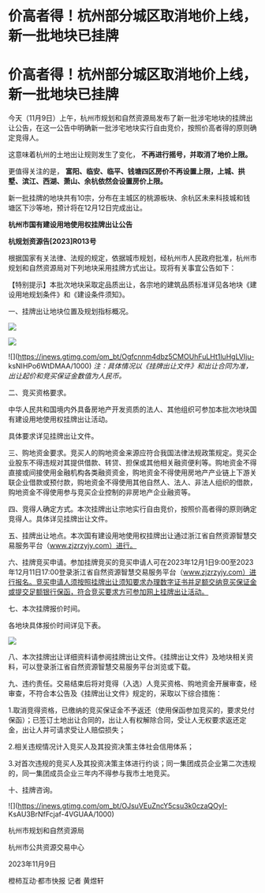 # 价高者得！杭州部分城区取消地价上线，新一批地块已挂牌

# 价高者得！杭州部分城区取消地价上线，新一批地块已挂牌

今天（11月9日）上午，杭州市规划和自然资源局发布了新一批涉宅地块的挂牌出让公告，在这一公告中明确新一批涉宅地块实行自由竞价，按照价高者得的原则确定竞得人。

这意味着杭州的土地出让规则发生了变化， **不再进行摇号，并取消了地价上限。**

更值得关注的是， **富阳、临安、临平、钱塘四区房价不再设置上限，上城、拱墅、滨江、西湖、萧山、余杭依然会设置房价上限。**

新一批挂牌的地块共有10宗，分布在主城区的桃源板块、余杭区未来科技城和钱塘区下沙等地，预计将在12月12日完成出让。

**杭州市国有建设用地使用权挂牌出让公告**

**杭规划资源告[2023]R013号**

根据国家有关法律、法规的规定，依据城市规划，经杭州市人民政府批准，杭州市规划和自然资源局对下列地块采用挂牌方式出让。现将有关事宜公告如下：

【特别提示】本批次地块采取定品质出让，各宗地的建筑品质标准详见各地块《建设用地规划条件》和《建设条件须知》。

一、挂牌出让地块位置及规划指标概况。

![](https://inews.gtimg.com/om_bt/OGjDwssyWxyphdcO4_I42LMwK8jhdw46hnNClQVnzR81UAA/1000)

![](https://inews.gtimg.com/om_bt/OArZsWPtj2r8XI1a6Mb8Zkxw7mqKCPtqSzc1_8OmhOJbgAA/1000)

![](https://inews.gtimg.com/om_bt/Ogfcnnm4dbz5CMOUhFuLHt1luHgLVIju-
ksNIHPo6WtDMAA/1000) _注：具体情况以《挂牌出让文件》和出让合同为准，出让起价和竞买保证金数值为人民币。_

二、竞买资格要求。

中华人民共和国境内外具备房地产开发资质的法人、其他组织可参加本批次地块国有建设用地使用权挂牌出让活动。

具体要求详见挂牌出让文件。

三、购地资金要求。竞买人的购地资金来源应符合我国法律法规政策规定。竞买企业股东不得违规对其提供借款、转贷、担保或其他相关融资便利等。购地资金不得直接或间接使用金融机构各类融资资金，购地资金不得使用房地产产业链上下游关联企业借款或预付款，购地资金不得使用其他自然人、法人、非法人组织的借款，购地资金不得使用参与竞买企业控制的非房地产企业融资等。

四、竞得人确定方式。本次挂牌出让宗地实行自由竞价，按照价高者得的原则确定竞得人。具体详见挂牌出让文件。

五、挂牌出让地点。本次国有建设用地使用权挂牌出让通过浙江省自然资源智慧交易服务平台（www.zjzrzyjy.com）进行。

六、挂牌竞买申请。参加挂牌竞买的竞买申请人可在2023年12月1日9:00至2023年12月11日17:00登录浙江省自然资源智慧交易服务平台（www.zjzrzyjy.com）进行报名。竞买申请人须按照挂牌出让须知要求办理数字证书并足额交纳竞买保证金或提交足额银行保函，符合竞买要求方可参加网上挂牌出让活动。

七、本次挂牌报价时间。

各地块具体报价时间详见下表。

![](https://inews.gtimg.com/om_bt/Ou7-srCwpHjYDig66eYUPpxqElvotWstVK_Le6tx750_kAA/1000)

八、本次挂牌出让详细资料请参阅挂牌出让文件。《挂牌出让文件》及地块相关资料，可以登录浙江省自然资源智慧交易服务平台浏览或下载。

九、违约责任。交易结束后将对竞得（入选）人竞买资格、购地资金开展审查，经审查，不符合本公告及《挂牌出让文件》规定的，采取以下综合措施：

1.取消竞得资格，已缴纳的竞买保证金不予返还（使用保函参加竞买的，要求兑付保函）；已签订土地出让合同的，出让人有权解除合同，受让人无权要求返还定金，出让人并可请求受让人赔偿损失；

2.相关违规情况计入竞买人及其投资决策主体社会信用体系；

3.对首次违规的竞买人及其投资决策主体进行约谈；同一集团成员企业第二次违规的，同一集团成员企业三年内不得参与我市土地竞买。

十、挂牌咨询。

![](https://inews.gtimg.com/om_bt/OJsuVEuZncY5csu3k0czaQOyI-
KsAU3BrNfFcjaf-4VGUAA/1000)

杭州市规划和自然资源局

杭州市公共资源交易中心

2023年11月9日

橙柿互动·都市快报 记者 黄煜轩

